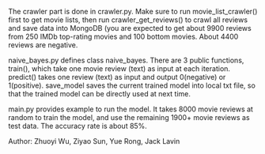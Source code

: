 The crawler part is done in crawler.py. Make sure to run movie_list_crawler() first to get movie lists, then run crawler_get_reviews() to crawl all reviews and save data into MongoDB (you are expected to get about 9900 reviews from 250 IMDb top-rating movies and 100 bottom movies. About 4400 reviews are negative. 

naive_bayes.py defines class naive_bayes. There are 3 public functions, train(), which take one movie review (text) as input at each iteration. predict() takes one review (text) as input and output 0(negative) or 1(positive).
save_model saves the current trained model into local txt file, so that the trained model can be directly used at next time.

main.py provides example to run the model. It takes 8000  movie reviews at random to train the model, and use the remaining 1900+ movie reviews as test data. The accuracy rate is about 85%. 

Author: Zhuoyi Wu, Ziyao Sun, Yue Rong, Jack Lavin
